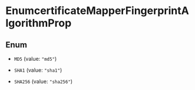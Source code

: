 

# EnumcertificateMapperFingerprintAlgorithmProp

## Enum


* `MD5` (value: `"md5"`)

* `SHA1` (value: `"sha1"`)

* `SHA256` (value: `"sha256"`)



